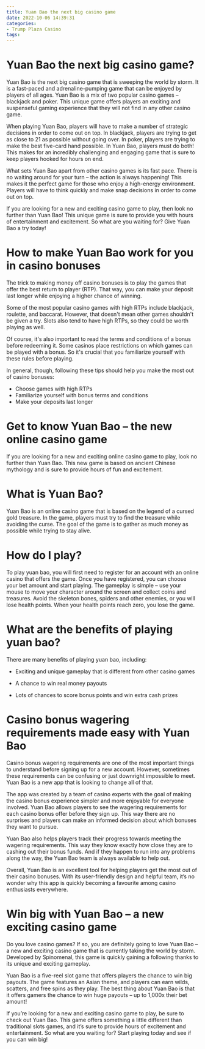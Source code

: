 ```yaml
---
title: Yuan Bao the next big casino game
date: 2022-10-06 14:39:31
categories:
- Trump Plaza Casino
tags:
---
```



#  Yuan Bao the next big casino game?

Yuan Bao is the next big casino game that is sweeping the world by storm. It is a fast-paced and adrenaline-pumping game that can be enjoyed by players of all ages. Yuan Bao is a mix of two popular casino games – blackjack and poker. This unique game offers players an exciting and suspenseful gaming experience that they will not find in any other casino game.

When playing Yuan Bao, players will have to make a number of strategic decisions in order to come out on top. In blackjack, players are trying to get as close to 21 as possible without going over. In poker, players are trying to make the best five-card hand possible. In Yuan Bao, players must do both! This makes for an incredibly challenging and engaging game that is sure to keep players hooked for hours on end.

What sets Yuan Bao apart from other casino games is its fast pace. There is no waiting around for your turn – the action is always happening! This makes it the perfect game for those who enjoy a high-energy environment. Players will have to think quickly and make snap decisions in order to come out on top.

If you are looking for a new and exciting casino game to play, then look no further than Yuan Bao! This unique game is sure to provide you with hours of entertainment and excitement. So what are you waiting for? Give Yuan Bao a try today!

#  How to make Yuan Bao work for you in casino bonuses

The trick to making money off casino bonuses is to play the games that offer the best return to player (RTP). That way, you can make your deposit last longer while enjoying a higher chance of winning.

Some of the most popular casino games with high RTPs include blackjack, roulette, and baccarat. However, that doesn't mean other games shouldn't be given a try. Slots also tend to have high RTPs, so they could be worth playing as well.

Of course, it's also important to read the terms and conditions of a bonus before redeeming it. Some casinos place restrictions on which games can be played with a bonus. So it's crucial that you familiarize yourself with these rules before playing.

In general, though, following these tips should help you make the most out of casino bonuses:

- Choose games with high RTPs
- Familiarize yourself with bonus terms and conditions
- Make your deposits last longer

#  Get to know Yuan Bao – the new online casino game

If you are looking for a new and exciting online casino game to play, look no further than Yuan Bao. This new game is based on ancient Chinese mythology and is sure to provide hours of fun and excitement.

# What is Yuan Bao?

Yuan Bao is an online casino game that is based on the legend of a cursed gold treasure. In the game, players must try to find the treasure while avoiding the curse. The goal of the game is to gather as much money as possible while trying to stay alive.

# How do I play?

To play yuan bao, you will first need to register for an account with an online casino that offers the game. Once you have registered, you can choose your bet amount and start playing. The gameplay is simple – use your mouse to move your character around the screen and collect coins and treasures. Avoid the skeleton bones, spiders and other enemies, or you will lose health points. When your health points reach zero, you lose the game.

# What are the benefits of playing yuan bao?

There are many benefits of playing yuan bao, including:

- Exciting and unique gameplay that is different from other casino games

- A chance to win real money payouts

- Lots of chances to score bonus points and win extra cash prizes

#  Casino bonus wagering requirements made easy with Yuan Bao

Casino bonus wagering requirements are one of the most important things to understand before signing up for a new account. However, sometimes these requirements can be confusing or just downright impossible to meet. Yuan Bao is a new app that is looking to change all of that.

The app was created by a team of casino experts with the goal of making the casino bonus experience simpler and more enjoyable for everyone involved. Yuan Bao allows players to see the wagering requirements for each casino bonus offer before they sign up. This way there are no surprises and players can make an informed decision about which bonuses they want to pursue.

Yuan Bao also helps players track their progress towards meeting the wagering requirements. This way they know exactly how close they are to cashing out their bonus funds. And if they happen to run into any problems along the way, the Yuan Bao team is always available to help out.

Overall, Yuan Bao is an excellent tool for helping players get the most out of their casino bonuses. With its user-friendly design and helpful team, it’s no wonder why this app is quickly becoming a favourite among casino enthusiasts everywhere.

#  Win big with Yuan Bao – a new exciting casino game

Do you love casino games? If so, you are definitely going to love Yuan Bao – a new and exciting casino game that is currently taking the world by storm. Developed by Spinomenal, this game is quickly gaining a following thanks to its unique and exciting gameplay.

Yuan Bao is a five-reel slot game that offers players the chance to win big payouts. The game features an Asian theme, and players can earn wilds, scatters, and free spins as they play. The best thing about Yuan Bao is that it offers gamers the chance to win huge payouts – up to 1,000x their bet amount!

If you’re looking for a new and exciting casino game to play, be sure to check out Yuan Bao. This game offers something a little different than traditional slots games, and it’s sure to provide hours of excitement and entertainment. So what are you waiting for? Start playing today and see if you can win big!